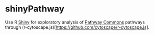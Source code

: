 # shinyPathway
Use R [Shiny](https://shiny.rstudio.com) for exploratory analysis of [Pathway Commons](http://www.pathwaycommons.org/) pathways through (r-cytoscape.js)[https://github.com/cytoscape/r-cytoscape.js].
